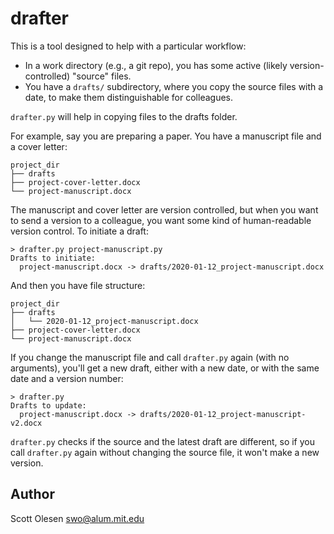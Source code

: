 # drafter

This is a tool designed to help with a particular workflow:

- In a work directory (e.g., a git repo), you has some active (likely version-controlled) "source" files.
- You have a `drafts/` subdirectory, where you copy the source files with a date, to make them distinguishable for colleagues.

`drafter.py` will help in copying files to the drafts folder.

For example, say you are preparing a paper. You have a manuscript file and a cover letter:

```
project_dir
├── drafts
├── project-cover-letter.docx
└── project-manuscript.docx
```

The manuscript and cover letter are version controlled, but when you want to
send a version to a colleague, you want some kind of human-readable version
control. To initiate a draft:

```
> drafter.py project-manuscript.py
Drafts to initiate:
  project-manuscript.docx -> drafts/2020-01-12_project-manuscript.docx
```

And then you have file structure:

```
project_dir
├── drafts
│   └── 2020-01-12_project-manuscript.docx
├── project-cover-letter.docx
└── project-manuscript.docx
```

If you change the manuscript file and call `drafter.py` again (with no
arguments), you'll get a new draft, either with a new date, or with the same
date and a version number:

```
> drafter.py
Drafts to update:
  project-manuscript.docx -> drafts/2020-01-12_project-manuscript-v2.docx
```

`drafter.py` checks if the source and the latest draft are different, so if you
call `drafter.py` again without changing the source file, it won't make a new
version.

## Author

Scott Olesen <swo@alum.mit.edu>
